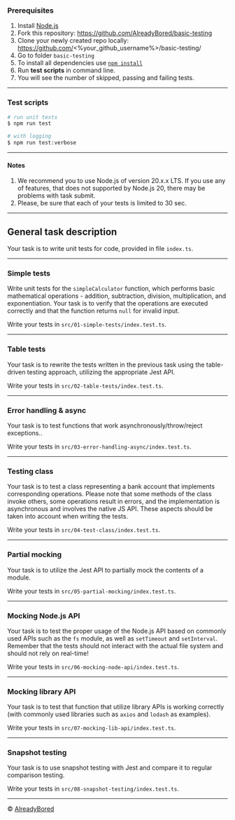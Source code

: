 ### Prerequisites
1. Install [Node.js](https://nodejs.org/en/download/)   
2. Fork this repository: https://github.com/AlreadyBored/basic-testing
3. Clone your newly created repo locally: https://github.com/<%your_github_username%>/basic-testing/  
4. Go to folder `basic-testing`  
5. To install all dependencies use [`npm install`](https://docs.npmjs.com/cli/install)  
6. Run **test scripts** in command line.
7. You will see the number of skipped, passing and failing tests.

---

### Test scripts

```bash
# run unit tests
$ npm run test

# with logging
$ npm run test:verbose
```

---

#### Notes
1. We recommend you to use Node.js of version 20.x.x LTS. If you use any of features, that does not supported by Node.js 20, there may be problems with task submit.
2. Please, be sure that each of your tests is limited to 30 sec.

---

## General task description
Your task is to write unit tests for code, provided in file `index.ts`. 

---

### **Simple tests**

Write unit tests for the `simpleCalculator` function, which performs basic mathematical operations - addition, subtraction, division, multiplication, and exponentiation. Your task is to verify that the operations are executed correctly and that the function returns `null` for invalid input.

Write your tests in `src/01-simple-tests/index.test.ts`.

---

### **Table tests**

Your task is to rewrite the tests written in the previous task using the table-driven testing approach, utilizing the appropriate Jest API.

Write your tests in `src/02-table-tests/index.test.ts`.

---


### **Error handling & async**

Your task is to test functions that work asynchronously/throw/reject exceptions..

Write your tests in `src/03-error-handling-async/index.test.ts`.

---

### **Testing class**

Your task is to test a class representing a bank account that implements corresponding operations. Please note that some methods of the class invoke others, some operations result in errors, and the implementation is asynchronous and involves the native JS API. These aspects should be taken into account when writing the tests.

Write your tests in `src/04-test-class/index.test.ts`.

---

### **Partial mocking**

Your task is to utilize the Jest API to partially mock the contents of a module.

Write your tests in `src/05-partial-mocking/index.test.ts`.

---

### **Mocking Node.js API**

Your task is to test the proper usage of the Node.js API based on commonly used APIs such as the `fs` module, as well as `setTimeout` and `setInterval`. Remember that the tests should not interact with the actual file system and should not rely on real-time!

Write your tests in `src/06-mocking-node-api/index.test.ts`.

---

### **Mocking library API**

Your task is to test that function that utilize library APIs is working correctly (with commonly used libraries such as `axios` and `lodash` as examples).

Write your tests in `src/07-mocking-lib-api/index.test.ts`.

---

### **Snapshot testing**

Your task is to use snapshot testing with Jest and compare it to regular comparison testing.

Write your tests in `src/08-snapshot-testing/index.test.ts`.

---

© [AlreadyBored](https://github.com/AlreadyBored)
